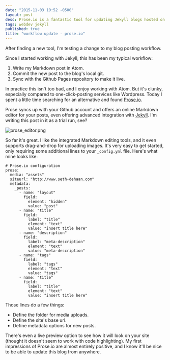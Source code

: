 ```yaml
---
date: "2015-11-03 10:52 -0500"
layout: post
desc: Prose.io is a fantastic tool for updating Jekyll blogs hosted on Github Pages.
tags: webdev jekyll
published: true
title: "workflow update - prose.io"
---
```



After finding a new tool, I'm testing a change to my blog posting workflow.

Since I started working with Jekyll, this has been my typical workflow:

1. Write my Markdown post in Atom.
2. Commit the new post to the blog's local git.
3. Sync with the Github Pages repository to make it live.

In practice this isn't too bad, and I enjoy working with Atom. But it's clunky, especially compared to one-click-posting services like Wordpress. Today I spent a little time searching for an alternative and found [Prose.io](http://prose.io/#about).

Prose syncs up with your Github account and offers an online Markdown editor for your posts, even offering advanced integration with [Jekyll](https://jekyllrb.com/). I'm writing this post in it as a trial run, see?

![prose_editor.png]({{site.baseurl}}/assets/prose_editor.png)

So far it's great. I like the integrated Markdown editing tools, and it even supports drag-and-drop for uploading images. It's very easy to get started, only requiring some additional lines to your `_config.yml` file. Here's what mine looks like:

```
# Prose.io configuration
prose:
  media: "assets"
  siteurl: "http://www.seth-dehaan.com"
  metadata:
    _posts:
      - name: "layout"
        field:
          element: "hidden"
          value: "post"
      - name: "title"
        field:
          label: "title"
          element: "text"
          value: "insert title here"
      - name: "description"
        field:
          label: "meta-description"
          element: "text"
          value: "meta-description"
      - name: "tags"
        field:
          label: "tags"
          element: "text"
          value: "tags"
      - name: "title"
        field:
          label: "title"
          element: "text"
          value: "insert title here"
```

Those lines do a few things:

- Define the folder for media uploads.
- Define the site's base url.
- Define metadata options for new posts.

There's even a live preview option to see how it will look on your site (thought it doesn't seem to work with code highlighting). My first impressions of Prose.io are almost entirely positive, and I know it'll be nice to be able to update this blog from anywhere.
